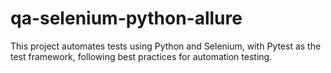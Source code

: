# qa-selenium-python-allure
This project automates tests using Python and Selenium, with Pytest as the test framework, following best practices for automation testing.
